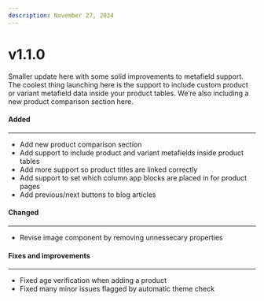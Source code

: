 ```yaml
---
description: November 27, 2024
---
```


# v1.1.0

Smaller update here with some solid improvements to metafield support. The coolest thing launching here is the support to include custom product or variant metafield data inside your product tables. We’re also including a new product comparison section here.

#### **Added**

***

* Add new product comparison section
* Add support to include product and variant metafields inside product tables
* Add more support so product titles are linked correctly
* Add support to set which column app blocks are placed in for product pages
* Add previous/next buttons to blog articles

#### **Changed**

***

* Revise image component by removing unnessecary properties

#### **Fixes and improvements**

***

* Fixed age verification when adding a product
* Fixed many minor issues flagged by automatic theme check

